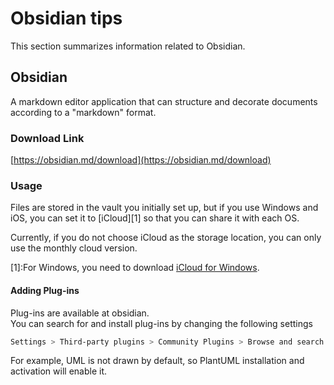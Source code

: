# Obsidian tips

This section summarizes information related to Obsidian.

## Obsidian

A markdown editor application that can structure and decorate documents according to a "markdown" format.

### Download Link

[https://obsidian.md/download](https://obsidian.md/download)

### Usage

Files are stored in the vault you initially set up, but if you use Windows and iOS, you can set it to \[iCloud\]\[1\] so that you can share it with each OS.

Currently, if you do not choose iCloud as the storage location, you can only use the monthly cloud version.

\[1\]:For Windows, you need to download [iCloud for Windows](https://support.apple.com/ja-jp/HT204283).

#### Adding Plug-ins

Plug-ins are available at obsidian.<br />
You can search for and install plug-ins by changing the following settings

```bash
Settings > Third-party plugins > Community Plugins > Browse and search for PlantUML
```

For example, UML is not drawn by default, so PlantUML installation and activation will enable it.
